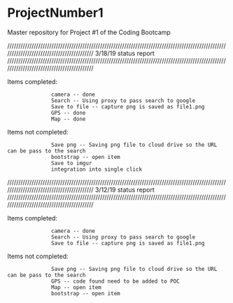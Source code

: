 # ProjectNumber1
Master repository for Project #1 of the Coding Bootcamp


//////////////////////////////////////////////////////////////////////////////////////////////////////////////////////////////////////////
3/18/19 status report
//////////////////////////////////////////////////////////////////////////////////////////////////////////////////////////////////////////

Items completed:

                  camera -- done
                  Search -- Using proxy to pass search to google
                  Save to file -- capture png is saved as file1.png
                  GPS -- done
                  Map -- done
                 
Items not completed:

                  Save png -- Saving png file to cloud drive so the URL can be pass to the search 
                  bootstrap -- open item
                  Save to imgur
                  integration into single click


//////////////////////////////////////////////////////////////////////////////////////////////////////////////////////////////////////////
3/12/19 status report
//////////////////////////////////////////////////////////////////////////////////////////////////////////////////////////////////////////

Items completed: 

                  camera -- done
                  Search -- Using proxy to pass search to google
                  Save to file -- capture png is saved as file1.png
                 
Items not completed:

                  Save png -- Saving png file to cloud drive so the URL can be pass to the search 
                  GPS -- code found need to be added to POC
                  Map -- open item
                  bootstrap -- open item


